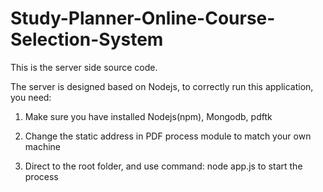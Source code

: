 # Study-Planner-Online-Course-Selection-System
This is the server side source code.

The server is designed based on Nodejs, to correctly run this application, you need:

1. Make sure you have installed Nodejs(npm), Mongodb, pdftk

2. Change the static address in PDF process module to match your own machine

3. Direct to the root folder, and use command: node app.js to start the process


